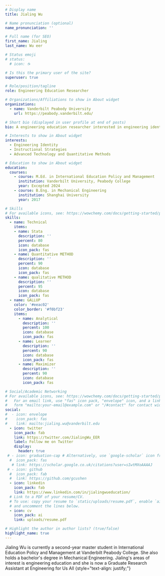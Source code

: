 ```yaml
---
# Display name
title: Jialing Wu

# Name pronunciation (optional)
name_pronunciation: ''

# Full name (for SEO)
first_name: Jialing
last_name: Wu eer

# Status emoji
# status:
  # icon: ☕️

# Is this the primary user of the site?
superuser: true

# Role/position/tagline
role: Engineering Education Researcher

# Organizations/Affiliations to show in About widget
organizations:
  - name: Vanderbilt Peabody University
    url: https://peabody.vanderbilt.edu/

# Short bio (displayed in user profile at end of posts)
bio: A engineering education researcher interested in engineering identity, instructional Strategies and advanced technology and quantitative methods.

# Interests to show in About widget
interests:
  - Engineering Identity
  - Instructional Strategies
  - Advanced Technology and Quantitative Methods

# Education to show in About widget
education:
  courses:
    - course: M.Ed. in International Education Policy and Management
      institution: Vanderbilt University, Peabody College
      year: Excepted 2024
    - course: B.Eng. in Mechanical Engineering
      institution: Shanghai University
      year: 2017

# Skills
# For available icons, see: https://wowchemy.com/docs/getting-started/page-builder/#icons
skills:
  - name: Technical
    items:
    - name: Stata
      description: ''
      percent: 80
      icon: database
      icon_pack: fas
    - name: Quantitative METHOD
      description: ''
      percent: 90
      icon: database
      icon_pack: fas
    - name: qualitative METHOD
      description: ''
      percent: 95
      icon: database
      icon_pack: fas
  - name: GALLUP
    color: '#eeac02'
    color_border: '#f0bf23'
    items:
      - name: Analytical
        description: ''
        percent: 100
        icon: database
        icon_pack: fas
      - name: Learner
        description: ''
        percent: 90
        icon: database
        icon_pack: fas
      - name: Maximizer
        description: ''
        percent: 90
        icon: database
        icon_pack: fas

# Social/Academic Networking
# For available icons, see: https://wowchemy.com/docs/getting-started/page-builder/#icons
#   For an email link, use "fas" icon pack, "envelope" icon, and a link in the
#   form "mailto:your-email@example.com" or "/#contact" for contact widget.
social:
#  - icon: envelope
#    icon_pack: fas
#    link: mailto:jialing.wu@vanderbilt.edu
  - icon: twitter
    icon_pack: fab
    link: https://twitter.com/JialingWu_EER
    label: Follow me on Twitter
    display:
      header: true
 # - icon: graduation-cap # Alternatively, use `google-scholar` icon from `ai` icon pack
  #  icon_pack: fas
   # link: https://scholar.google.co.uk/citations?user=sIwtMXoAAAAJ
 # - icon: github
  #  icon_pack: fab
  #  link: https://github.com/gcushen
  - icon: linkedin
    icon_pack: fab
    link: https://www.linkedin.com/in/jialingwueducation/
  # Link to a PDF of your resume/CV.
  # To use: copy your resume to `static/uploads/resume.pdf`, enable `ai` icons in `params.yaml`,
  # and uncomment the lines below.
  - icon: cv
    icon_pack: ai
    link: uploads/resume.pdf

# Highlight the author in author lists? (true/false)
highlight_name: true
---
```


Jialing Wu is currently a second-year master student in International Education Policy and Management at Vanderbilt Peabody College. She also holds a bachelor's degree in Mechanical Engineering. Jialing's areas of interest is engineering education and she is now a Graduate Research Assistant at Engineering for Us All
{style="text-align: justify;"}
